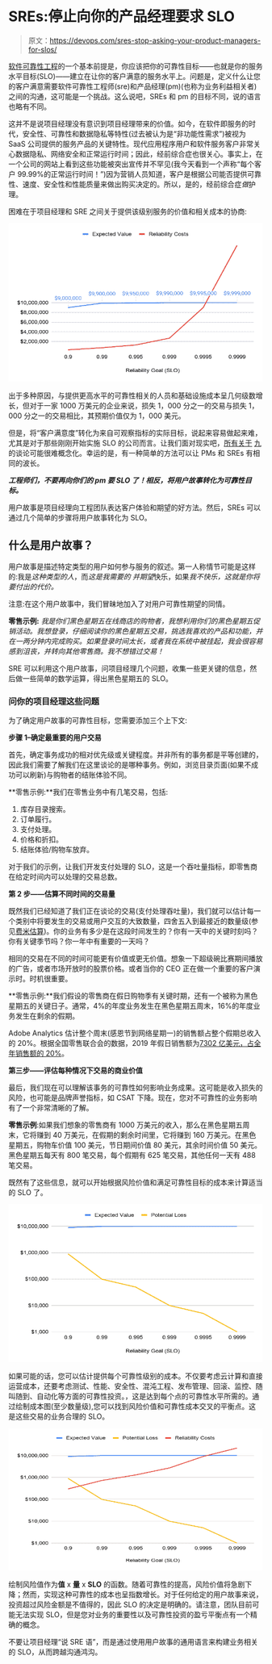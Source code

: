 # SREs:停止向你的产品经理要求 SLO

> 原文：<https://devops.com/sres-stop-asking-your-product-managers-for-slos/>

[软件可靠性工程](https://devops.com/?s=software%20reliability%20engineering)的一个基本前提是，你应该把你的可靠性目标——也就是你的服务水平目标(SLO)——建立在让你的客户满意的服务水平上。问题是，定义什么让您的客户满意需要软件可靠性工程师(sre)和产品经理(pm)(也称为业务利益相关者)之间的沟通，这可能是一个挑战。这么说吧，SREs 和 pm 的目标不同，说的语言也略有不同。

这并不是说项目经理没有意识到项目经理带来的价值。如今，在软件即服务的时代，安全性、可靠性和数据隐私等特性(过去被认为是“非功能性需求”)被视为 SaaS 公司提供的服务产品的关键特性。现代应用程序用户和软件服务客户非常关心数据隐私、网络安全和正常运行时间；因此，经前综合症也很关心。事实上，在一个公司的网站上看到这些功能被突出宣传并不罕见(我今天看到一个声称“每个客户 99.99%的正常运行时间！”)因为营销人员知道，客户是根据公司能否提供可靠性、速度、安全性和性能质量来做出购买决定的。所以，是的，经前综合症*做*护理。

困难在于项目经理和 SRE 之间关于提供该级别服务的价值和相关成本的协商:

![](img/a314b1d470fd3667b6bffa659b85bc03.png)

出于多种原因，与提供更高水平的可靠性相关的人员和基础设施成本呈几何级数增长，但对于一家 1000 万美元的企业来说，损失 1，000 分之一的交易与损失 1，000 分之一的交易相比，其预期价值仅为 1，000 美元。

但是，将“客户满意度”转化为来自可观察指标的实际目标，说起来容易做起来难，尤其是对于那些刚刚开始实施 SLO 的公司而言。让我们面对现实吧，[所有关于](https://nobl9.com/2020/06/15/do-you-really-need-five-nines/) [九](https://nobl9.com/2020/06/15/do-you-really-need-five-nines/)的谈论可能很难概念化。幸运的是，有一种简单的方法可以让 PMs 和 SREs 有相同的波长。

***工程师们，不要再向你们的 pm 要 SLO 了！相反，将用户故事转化为可靠性目标。***

用户故事是项目经理向工程团队表达客户体验和期望的好方法。然后，SREs 可以通过几个简单的步骤将用户故事转化为 SLO。

## 什么是用户故事？

用户故事是描述特定类型的用户如何参与服务的叙述。第一人称情节可能是这样的:我是*这种类型的人*，而*这是我需要的* *并期望*快乐，如果*我不快乐，这就是你将要付出的代价。*

注意:在这个用户故事中，我们冒昧地加入了对用户可靠性期望的同情。

**零售示例:** *我是你们黑色星期五在线商店的购物者，我想利用你们的黑色星期五促销活动。我想登录，仔细阅读你的黑色星期五交易，挑选我喜欢的产品和功能，并在一两分钟内完成购买。如果登录时间太长，或者我在系统中被挂起，我会很容易感到沮丧，并转向其他零售商。我不想错过交易！*

SRE 可以利用这个用户故事，问项目经理几个问题，收集一些更关键的信息，然后做一些简单的数学运算，得出黑色星期五的 SLO。

### 问你的项目经理这些问题

为了确定用户故事的可靠性目标，您需要添加三个上下文:

**步骤 1–确定最重要的用户交易**

首先，确定事务成功的相对优先级或关键程度。并非所有的事务都是平等创建的，因此我们需要了解我们在这里谈论的是哪种事务。例如，浏览目录页面(如果不成功可以刷新)与购物者的结账体验不同。

**零售示例:**我们在零售业务中有几笔交易，包括:

1.  库存目录搜索。
2.  订单履行。
3.  支付处理。
4.  价格和折扣。
5.  结账体验/购物车放弃。

对于我们的示例，让我们开发支付处理的 SLO，这是一个吞吐量指标，即零售商在给定时间内可以处理的交易总数。

**第 2 步——估算不同时间的交易量**

既然我们已经知道了我们正在谈论的交易(支付处理吞吐量)，我们就可以估计每一个类别中将要发生的交易或用户交互的大致数量，四舍五入到最接近的数量级(参见[费米估算](https://en.wikipedia.org/wiki/Fermi_problem))。你的业务有多少是在这段时间发生的？你有一天中的关键时刻吗？你有关键季节吗？你一年中有重要的一天吗？

相同的交易在不同的时间可能更有价值或更无价值。想象一下超级碗比赛期间播放的广告，或者市场开放时的股票价格。或者当你的 CEO 正在做一个重要的客户演示时。时机很重要。

**零售示例:**我们假设的零售商在假日购物季有关键时期，还有一个被称为黑色星期五的关键日子。通常，4%的年度业务发生在黑色星期五周末，16%的年度业务发生在剩余的假期。

Adobe Analytics 估计整个周末(感恩节到网络星期一)的销售额占整个假期总收入的 20%。根据全国零售联合会的数据，2019 年假日销售额为[7302 亿美元，占全年销售额的 20%](https://nrf.com/media-center/press-releases/nrf-says-2019-holiday-sales-were-41-percent)。

**第三步——评估每种情况下交易的商业价值**

最后，我们现在可以理解该事务的可靠性如何影响业务成果。这可能是收入损失的风险，也可能是品牌声誉指标，如 CSAT 下降。现在，您对不可靠性的业务影响有了一个非常清晰的了解。

**零售示例**:如果我们想象的零售商有 1000 万美元的收入，那么在黑色星期五周末，它将赚到 40 万美元，在假期的剩余时间里，它将赚到 160 万美元。在黑色星期五，购物车价值 100 美元，节日期间价值 80 美元，其余时间价值 50 美元。黑色星期五每天有 800 笔交易，每个假期有 625 笔交易，其他任何一天有 488 笔交易。

既然有了这些信息，就可以开始根据风险价值和满足可靠性目标的成本来计算适当的 SLO 了。

![](img/a1415ceae95d17cd96c8133a4b724109.png)

如果可能的话，您可以估计提供每个可靠性级别的成本。不仅要考虑云计算和直接运营成本，还要考虑测试、性能、安全性、混沌工程、发布管理、回滚、监控、随叫随到、自动化等方面的可靠性投资。，这是达到每个点的可靠性水平所需的。通过绘制成本图(至少数量级),您可以找到风险价值和可靠性成本交叉的平衡点。这是这些交易的业务合理的 SLO。

![](img/8c524859bb320ad296f4e100e7dd6a11.png)

绘制风险值作为**值** x **量** x **SLO** 的函数。随着可靠性的提高，风险价值将急剧下降；然而，实现这种可靠性的成本也呈指数增长。对于任何给定的用户故事来说，投资超过风险金额是不值得的，因此 SLO 的决定是明确的。请注意，团队目前可能无法实现 SLO，但是您对业务的重要性以及可靠性投资的盈亏平衡点有一个精确的概念。

不要让项目经理“说 SRE 语”，而是通过使用用户故事的通用语言来构建业务相关的 SLO，从而跨越沟通鸿沟。